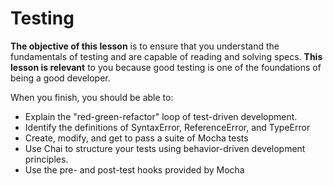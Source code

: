 # Testing

**The objective of this lesson** is to ensure that you understand the
fundamentals of testing and are capable of reading and solving specs. **This
lesson is relevant** to you because good testing is one of the foundations of
being a good developer.

When you finish, you should be able to:

- Explain the "red-green-refactor" loop of test-driven development.
- Identify the definitions of SyntaxError, ReferenceError, and TypeError
- Create, modify, and get to pass a suite of Mocha tests
- Use Chai to structure your tests using behavior-driven development principles.
- Use the pre- and post-test hooks provided by Mocha

